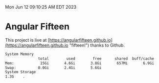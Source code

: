 Mon Jun 12 09:10:25 AM EDT 2023

# Angular Fifteen


This project is live at [https://angularfifteen.github.io](https://angularfifteen.github.io "fifteen!") thanks to Github.

```bash
System Memory
               total        used        free      shared  buff/cache   available
Mem:            15Gi       4.6Gi       3.8Gi       657Mi       6.9Gi       9.7Gi
Swap:          8.0Gi       2.4Gi       5.6Gi
System Storage
1.3G	.
```
